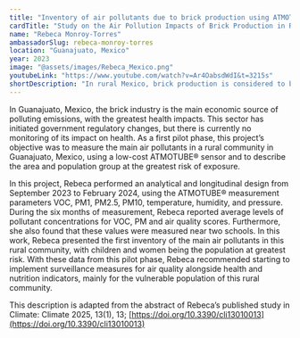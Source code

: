 ```yaml
---
title: "Inventory of air pollutants due to brick production using ATMOTUBE® monitor in a Rural Community from Guanajuato, Mexico"
cardTitle: "Study on the Air Pollution Impacts of Brick Production in Rural Mexico"
name: "Rebeca Monroy-Torres"
ambassadorSlug: rebeca-monroy-torres
location: "Guanajuato, Mexico"
year: 2023
image: "@assets/images/Rebeca_Mexico.png"
youtubeLink: "https://www.youtube.com/watch?v=Ar4OabsdWdI&t=3215s"
shortDescription: "In rural Mexico, brick production is considered to be a leading source of emissions. Rebeca Monroy-Torres completed the first air quality inventory in such a community using low cost sensors. Her work demonstrated dangerous levels of pollution near schools with children and women being the population at greatest risk."
---
```


In Guanajuato, Mexico, the brick industry is the main economic source of polluting emissions, with the greatest health impacts. This sector has initiated government regulatory changes, but there is currently no monitoring of its impact on health. As a first pilot phase, this project’s objective was to measure the main air pollutants in a rural community in Guanajuato, Mexico, using a low-cost ATMOTUBE® sensor and to describe the area and population group at the greatest risk of exposure.

In this project, Rebeca performed an analytical and longitudinal design from September 2023 to February 2024, using the ATMOTUBE® measurement parameters VOC, PM1, PM2.5, PM10, temperature, humidity, and pressure. During the six months of measurement, Rebeca reported average levels of pollutant concentrations for VOC, PM and air quality scores. Furthermore, she also found that these values were measured near two schools. In this work, Rebeca presented the first inventory of the main air pollutants in this rural community, with children and women being the population at greatest risk. With these data from this pilot phase, Rebeca recommended starting to implement surveillance measures for air quality alongside health and nutrition indicators, mainly for the vulnerable population of this rural community.

This description is adapted from the abstract of Rebeca’s published study in Climate: Climate 2025, 13(1), 13;
[https://doi.org/10.3390/cli13010013](https://doi.org/10.3390/cli13010013)
